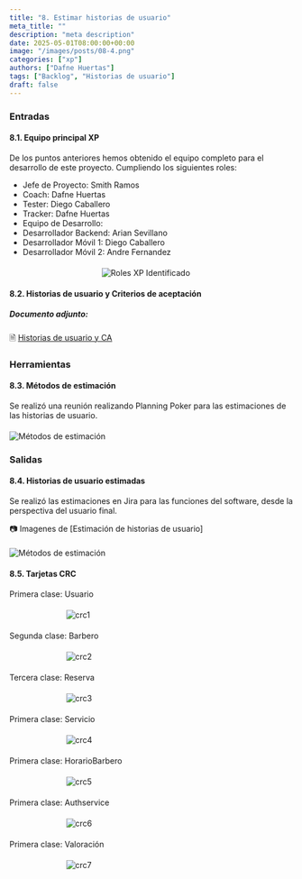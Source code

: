 ```yaml
---
title: "8. Estimar historias de usuario"
meta_title: ""
description: "meta description"
date: 2025-05-01T08:00:00+00:00
image: "/images/posts/08-4.png"
categories: ["xp"]
authors: ["Dafne Huertas"]
tags: ["Backlog", "Historias de usuario"]
draft: false
---
```

### Entradas

#### 8.1. Equipo principal XP

De los puntos anteriores hemos obtenido el equipo completo para el desarrollo de este proyecto. Cumpliendo los siguientes roles:

- Jefe de Proyecto: Smith Ramos
- Coach: Dafne Huertas
- Tester: Diego Caballero
- Tracker: Dafne Huertas
- Equipo de Desarrollo:
- Desarrollador Backend: Arian Sevillano
- Desarrollador Móvil 1: Diego Caballero
- Desarrollador Móvil 2: Andre Fernandez

<img src="/images/xp/consolidado_roles.png" 
     alt="Roles XP Identificado" 
     style="display: block; margin: 20px auto; max-width: 35%;" />

#### 8.2. Historias de usuario y Criterios de aceptación 

##### **Documento adjunto:**
 🗎 [Historias de usuario y CA](https://docs.google.com/document/d/1GMz3qxBJ_VikdJlE01ppzeShSoRdxZpVs3pcxA87bDY/edit?usp=sharing)

### Herramientas

#### 8.3. Métodos de estimación 
Se realizó una reunión realizando Planning Poker para las estimaciones de las historias de usuario.

<img src="/images/xp/planing_poker1.jpg" 
     alt="Métodos de estimación" 
     style="display: block; margin: 20px auto; max-width: 100%;" />

### Salidas

#### 8.4. Historias de usuario estimadas 
Se realizó las estimaciones en Jira para las funciones del software, desde la perspectiva del usuario final.

📷 Imagenes de [Estimación de historias de usuario]
 <img src="/images/sprint_2/historias_estimadas.png" 
     alt="Métodos de estimación" 
     style="display: block; margin: 20px auto; max-width: 100%;" />

#### 8.5. Tarjetas CRC

Primera clase: Usuario

 <img src="/images/xp/crc1.png" 
     alt="crc1" 
     style="display: block; margin: 20px auto; max-width: 60%;" />

Segunda clase: Barbero

 <img src="/images/xp/crc2.png" 
     alt="crc2" 
     style="display: block; margin: 20px auto; max-width: 60%;" />

Tercera clase: Reserva

 <img src="/images/xp/crc3.png" 
     alt="crc3" 
     style="display: block; margin: 20px auto; max-width: 60%;" />

Primera clase: Servicio

 <img src="/images/xp/crc4.png" 
     alt="crc4" 
     style="display: block; margin: 20px auto; max-width: 60%;" />

Primera clase: HorarioBarbero

 <img src="/images/xp/crc5.png" 
     alt="crc5" 
     style="display: block; margin: 20px auto; max-width: 60%;" />

Primera clase: Authservice

 <img src="/images/xp/crc6.png" 
     alt="crc6" 
     style="display: block; margin: 20px auto; max-width: 60%;" />

Primera clase: Valoración

 <img src="/images/xp/crc7.png" 
     alt="crc7" 
     style="display: block; margin: 20px auto; max-width: 60%;" />